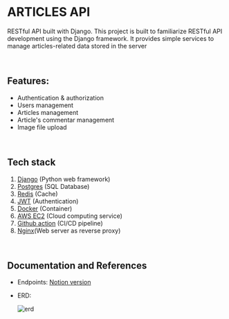 # ARTICLES API

RESTful API built with Django. This project is built to familiarize RESTful API development using the Django framework. It provides simple services to manage articles-related data stored in the server

<br>

## Features:

- Authentication & authorization
- Users management
- Articles management
- Article's commentar management
- Image file upload

<br>

## Tech stack

1. [Django](https://www.djangoproject.com/) (Python web framework)
2. [Postgres](https://www.postgresql.org/) (SQL Database)
3. [Redis](https://redis.io/) (Cache)
4. [JWT](https://jwt.io/) (Authentication)
5. [Docker](https://www.docker.com/) (Container)
6. [AWS EC2](https://aws.amazon.com/ec2/) (Cloud computing service)
7. [Github action](https://github.com/features/actions) (CI/CD pipeline)
8. [Nginx](https://www.nginx.com/)(Web server as reverse proxy)

<br>

## Documentation and References

- Endpoints: [Notion version](https://descriptive-woodwind-387.notion.site/Django-Articles-API-a1d7a75f48d5437ca70e3d7d885b5159)

- ERD:

  ![erd](https://user-images.githubusercontent.com/68406409/155907915-11ff34ee-0ded-4e1f-a944-18113e565090.png)

<br>
